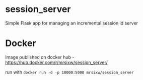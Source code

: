 # session_server
Simple Flask app for managing an incremental session id server

# Docker
Image published on docker hub - https://hub.docker.com/r/mrsixw/session_server/

run with `docker run -d -p 10000:5000 mrsixw/session_server`
